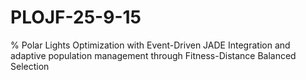 # PLOJF-25-9-15
% Polar Lights Optimization with Event-Driven JADE Integration and adaptive population management through Fitness-Distance Balanced Selection
